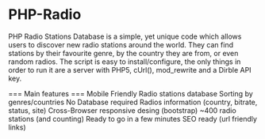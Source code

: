 PHP-Radio
=========
PHP Radio Stations Database is a simple, yet unique code which allows users to discover new radio stations around the world. They can find stations by their favourite genre, by the country they are from, or even random radios. The script is easy to install/configure, the only things in order to run it are a server with PHP5, cUrl(), mod_rewrite and a Dirble API key.

=== Main features ===
Mobile Friendly
Radio stations database
Sorting by genres/countries
No Database required
Radios information (country, bitrate, status, site)
Cross-Browser responsive desing (bootstrap)
~400 radio stations (and counting)
Ready to go in a few minutes
SEO ready (url friendly links)
